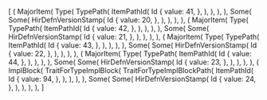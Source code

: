 [
    (
        MajorItem(
            Type(
                TypePath(
                    ItemPathId(
                        Id {
                            value: 41,
                        },
                    ),
                ),
            ),
        ),
        Some(
            Some(
                HirDefnVersionStamp(
                    Id {
                        value: 20,
                    },
                ),
            ),
        ),
    ),
    (
        MajorItem(
            Type(
                TypePath(
                    ItemPathId(
                        Id {
                            value: 42,
                        },
                    ),
                ),
            ),
        ),
        Some(
            Some(
                HirDefnVersionStamp(
                    Id {
                        value: 21,
                    },
                ),
            ),
        ),
    ),
    (
        MajorItem(
            Type(
                TypePath(
                    ItemPathId(
                        Id {
                            value: 43,
                        },
                    ),
                ),
            ),
        ),
        Some(
            Some(
                HirDefnVersionStamp(
                    Id {
                        value: 22,
                    },
                ),
            ),
        ),
    ),
    (
        MajorItem(
            Type(
                TypePath(
                    ItemPathId(
                        Id {
                            value: 44,
                        },
                    ),
                ),
            ),
        ),
        Some(
            Some(
                HirDefnVersionStamp(
                    Id {
                        value: 23,
                    },
                ),
            ),
        ),
    ),
    (
        ImplBlock(
            TraitForTypeImplBlock(
                TraitForTypeImplBlockPath(
                    ItemPathId(
                        Id {
                            value: 94,
                        },
                    ),
                ),
            ),
        ),
        Some(
            Some(
                HirDefnVersionStamp(
                    Id {
                        value: 24,
                    },
                ),
            ),
        ),
    ),
]